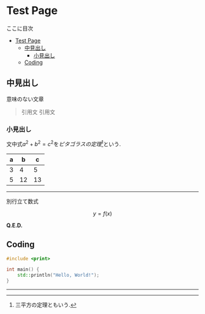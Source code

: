 # Test Page

ここに目次

- [Test Page](#test-page)
  - [中見出し](#中見出し)
    - [小見出し](#小見出し)
  - [Coding](#coding)

## 中見出し

意味のない文章

>引用文
>引用文

### 小見出し

文中式$a^2 + b^2 = c^2$を*ピタゴラスの定理*[^1]という.

| a| b| c|
|--|--|--|
|3 | 4| 5|
|5 |12|13|

---

別行立て数式

$$
y = f(x)
$$

**Q.E.D.**

## Coding

```cpp
#include <print>

int main() {
    std::println("Hello, World!");
}
```

---

[^1]: 三平方の定理ともいう.
